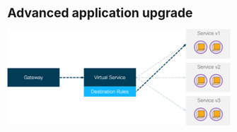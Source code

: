 # Advanced application upgrade



![Istio Flow](img/istio_flow.png?raw=true "Istio Flow")



```yaml

```
